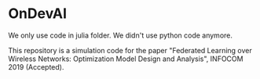 # OnDevAI

We only use code in julia folder. 
We didn't use python code anymore.

This repository is a simulation code for the paper "Federated Learning over Wireless Networks: Optimization Model Design and Analysis", INFOCOM 2019 (Accepted).
